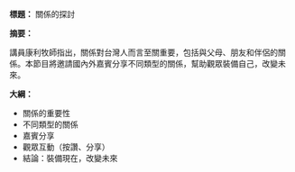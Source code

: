 **標題：** 關係的探討

**摘要：**

講員康利牧師指出，關係對台灣人而言至關重要，包括與父母、朋友和伴侶的關係。本節目將邀請國內外嘉賓分享不同類型的關係，幫助觀眾裝備自己，改變未來。

**大綱：**

* 關係的重要性
* 不同類型的關係
* 嘉賓分享
* 觀眾互動（按讚、分享）
* 結論：裝備現在，改變未來